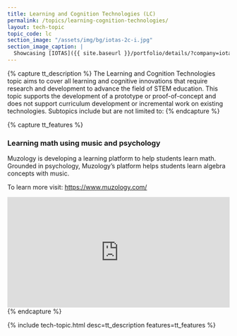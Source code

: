 ```yaml
---
title: Learning and Cognition Technologies (LC)  
permalink: /topics/learning-cognition-technologies/
layout: tech-topic
topic_code: lc
section_image: "/assets/img/bg/iotas-2c-i.jpg"
section_image_caption: |
  Showcasing [IOTAS]({{ site.baseurl }}/portfolio/details/?company=iotas-inc#iotas-inc)'s' Home app, featuring a unique floor plan view and Smart Stories™.
---
```

{% capture tt_description %}
The Learning and Cognition Technologies topic aims to cover all learning and cognitive innovations that require research and development to advance the field of STEM education. This topic supports the development of a prototype or proof-of-concept and does not support curriculum development or incremental work on existing technologies. Subtopics include but are not limited to:
{% endcapture %}

{% capture tt_features %}
<div class="usa-section usa-content usa-grid">
  <div class="image-video">
    <div class="usa-width-one-half">
      <h3>Learning math using music and psychology</h3>
      <p>Muzology is developing a learning platform to help students learn math. Grounded in psychology, Muzology’s platform helps students learn algebra concepts with music.</p>
      <p>To learn more visit: <a href="https://www.muzology.com/">https://www.muzology.com/</a></p>
    </div>
    <div class="usa-width-one-half">
      <iframe sandbox="allow-same-origin allow-scripts" title="Muzology" width="100%" height="250" src="https://www.youtube.com/embed/rnUx5iRdHWk?modestbranding=1&showinfo=0&fs=1" frameborder="0" allowfullscreen=""></iframe>
    </div>
  </div>
</div>
<!--
<div class="background-light-blue">
  <div class="usa-section usa-content usa-grid">
   <div class="image-video">
    <div class="usa-width-one-half">
      <iframe sandbox="allow-same-origin allow-scripts" title="KelaHealth" width="100%" height="250" src="https://www.youtube.com/embed/w6oYYZFhzeE?modestbranding=1&showinfo=0&fs=1" frameborder="0" allowfullscreen=""></iframe>
    </div>
     <div class="usa-width-one-half">
      <h3>Improving surgical outcomes with machine learning</h3>
      <p>KelaHealth combines a patient’s data and machine learning to reduce surgical risks. Its platform reduces surgical complications by using patient data and predictive algorithms to create “tailored risk profiles” for patients before surgery.</p>
      <p>To learn more visit: <a href="https://www.kelahealth.com/">https://www.kelahealth.com/</a></p>
    </div>
    
  </div>
  </div>
</div>-->
{% endcapture %}

{% include tech-topic.html desc=tt_description features=tt_features %}
